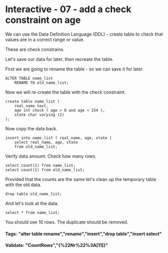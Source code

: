 


<style>
.pagebreak { page-break-before: always; }
.half { height: 200px; }
</style>








# Interactive - 07 - add a check constraint on age

We can use the Data Definition Language (DDL) - create table to check
that values are in a correct range or value.

These are check constrains.

Let's save our data for later, then recreate the table.

First we are going to rename the table - so we can save 
it for later.

```
ALTER TABLE name_list
	RENAME TO old_name_list;
```


Now we will re-create the table with the check constraint.

```
create table name_list (
	real_name text,
	age int check ( age > 0 and age < 154 ),	
	state char varying (2)
);

```

Now copy the data back.  

```
insert into name_list ( real_name, age, state ) 
	select real_name, age, state 
	from old_name_list;
```

Verify data amount.  Check how many rows.

```
select count(1) from name_list;
select count(1) from old_name_list;
```

Provided that the counts are the same let's clean up the temporary table with the old data. 

```
drop table old_name_list;
```

And let's look at the data.


```
select * from name_list;
```

You should see 10 rows.  The duplicate should be removed.

#### Tags: "alter table rename","rename","insert","drop table","insert select"

#### Validate: "CountRows","{%22Nr%22%3A[11]}"

